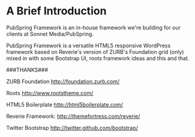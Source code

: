 A Brief Introduction
====================
PubSpring Framework is an in-house framework we're building for our clients at Sonnet Media/PubSpring.

PubSpring Framework is a versatile HTML5 responsive WordPress framework based on Reverie's version of ZURB's Foundation grid (only) mixed in with some Bootstrap UI, roots framework ideas and this and that. 


###THANKS###

ZURB Foundation
http://foundation.zurb.com/

Roots
http://www.rootstheme.com/

HTML5 Boilerplate
http://html5boilerplate.com/

Reverie Framework: 
http://themefortress.com/reverie/

Twitter Bootstrap
http://twitter.github.com/bootstrap/




